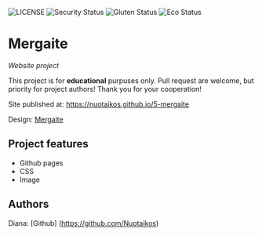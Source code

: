 ![LICENSE](https://img.shields.io/badge/license-MIT-blue.svg?style=flat-square)
![Security Status](https://img.shields.io/security-headers?label=Security&url=https%3A%2F%2Fgithub.com&style=flat-square)
![Gluten Status](https://img.shields.io/badge/Gluten-Free-green.svg)
![Eco Status](https://img.shields.io/badge/ECO-Friendly-green.svg)

# Mergaite

_Website project_

This project is for **educational** purpuses only. Pull request are welcome, but priority for project authors! Thank you for your cooperation!

Site published at: https://nuotaikos.github.io/5-mergaite

Design: [Mergaite](https://cdn.discordapp.com/attachments/850245533838868480/850246211415834634/unknown.png)

## Project features

-   Github pages
-   CSS
-   Image

## Authors

Diana: [Github] (https://github.com/Nuotaikos)